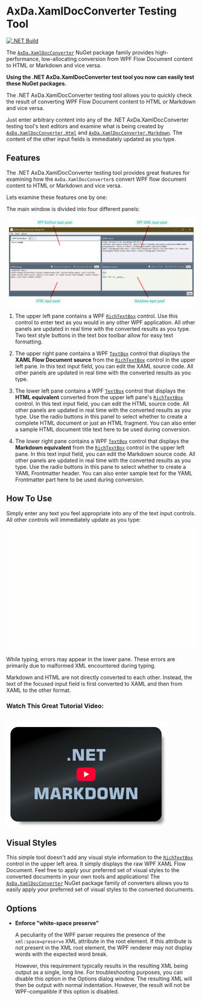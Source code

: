 # AxDa.XamlDocConverter Testing Tool

[![.NET Build](https://github.com/SetTrend/XamlDocConverter_TestTool/actions/workflows/BuildOnPush.yaml/badge.svg)](https://github.com/SetTrend/XamlDocConverter_TestTool/actions/workflows/BuildOnPush.yaml)

The [`AxDa.XamlDocConverter`](https://www.nuget.org/packages?q=AxDa.XamlDocConverter) NuGet package family provides high-performance, low-allocating conversion from WPF Flow Document content to HTML or Markdown and vice versa.

**Using the .NET AxDa.XamlDocConverter test tool you now can easily test these NuGet packages.**

The .NET AxDa.XamlDocConverter testing tool allows you to quickly check the result of converting WPF Flow Document content to HTML or Markdown and vice versa.

Just enter arbitrary content into any of the .NET AxDa.XamlDocConverter testing tool's text editors and examine what is being created by [`AxDa.XamlDocConverter.Html`](https://www.nuget.org/packages/AxDa.XamlDocConverter.Html) and [`AxDa.XamlDocConverter.Markdown`](https://www.nuget.org/packages/AxDa.XamlDocConverter.Markdown). The content of the other input fields is immediately updated as you type.

## Features

The .NET AxDa.XamlDocConverter testing tool provides great features for examining how the `AxDa.XamlDocConverter`s convert WPF flow document content to HTML or Markdown and vice versa.

Lets examine these features one by one:

The main window is divided into four different panels:

![Main Window](.doc/main_win.png)

1. The upper left pane contains a WPF [`RichTextBox`](https://learn.microsoft.com/en-us/dotnet/desktop/wpf/controls/richtextbox-overview) control. Use this control to enter text as you would in any other WPF application. All other panels are updated in real time with the converted results as you type. Two text style buttons in the text box toolbar allow for easy text formatting.

1. The upper right pane contains a WPF [`TextBox`](https://learn.microsoft.com/en-us/dotnet/desktop/wpf/controls/textbox-overview) control that displays the **XAML Flow Document source** from the [`RichTextBox`](https://learn.microsoft.com/en-us/dotnet/desktop/wpf/controls/richtextbox-overview) control in the upper left pane. In this text input field, you can edit the XAML source code. All other panels are updated in real time with the converted results as you type.

1. The lower left pane contains a WPF [`TextBox`](https://learn.microsoft.com/en-us/dotnet/desktop/wpf/controls/textbox-overview) control that displays the **HTML equivalent** converted from the upper left pane's [`RichTextBox`](https://learn.microsoft.com/en-us/dotnet/desktop/wpf/controls/richtextbox-overview) control. In this text input field, you can edit the HTML source code. All other panels are updated in real time with the converted results as you type. Use the radio buttons in this panel to select whether to create a complete HTML document or just an HTML fragment. You can also enter a sample HTML document title text here to be used during conversion.

1. The lower right pane contains a WPF [`TextBox`](https://learn.microsoft.com/en-us/dotnet/desktop/wpf/controls/textbox-overview) control that displays the **Markdown equivalent** from the [`RichTextBox`](https://learn.microsoft.com/en-us/dotnet/desktop/wpf/controls/richtextbox-overview) control in the upper left pane. In this text input field, you can edit the Markdown source code. All other panels are updated in real time with the converted results as you type. Use the radio buttons in this pane to select whether to create a YAML Frontmatter header. You can also enter sample text for the YAML Frontmatter part here to be used during conversion.

## How To Use

Simply enter any text you feel appropriate into any of the text input controls. All other controls will immediately update as you type:

![Main Window](.doc/demo.gif)

While typing, errors may appear in the lower pane. These errors are primarily due to malformed XML encountered during typing.

Markdown and HTML are not directly converted to each other. Instead, the text of the focused input field is first converted to XAML and then from XAML to the other format.

### Watch This Great Tutorial Video:

&nbsp;&emsp;&nbsp;&emsp;&nbsp;&emsp;&nbsp;&emsp;&nbsp;&emsp;&nbsp;&emsp;&nbsp;&emsp;&nbsp;&emsp;&nbsp;&emsp;[![Tutorial on YouTube](.doc/youtube_thumbnail_sw.png)](https://www.youtube.com/watch?v=GZ91hbC3Dk8)

## Visual Styles

This simple tool doesn't add any visual style information to the [`RichTextBox`](https://learn.microsoft.com/en-us/dotnet/desktop/wpf/controls/richtextbox-overview) control in the upper left area. It simply displays the raw WPF XAML Flow Document. Feel free to apply your preferred set of visual styles to the converted documents in your own tools and applications! The [`AxDa.XamlDocConverter`](https://www.nuget.org/packages?q=AxDa.XamlDocConverter) NuGet package family of converters allows you to easily apply your preferred set of visual styles to the converted documents.

## Options

- **Enforce "white-space preserve"**

  A peculiarity of the WPF parser requires the presence of the `xml:space=preserve` XML attribute in the root element. If this attribute is not present in the XML root element, the WPF renderer may not display words with the expected word break.

  However, this requirement typically results in the resulting XML being output as a single, long line. For troubleshooting purposes, you can disable this option in the Options dialog window. The resulting XML will then be output with normal indentation. However, the result will not be WPF-compatible if this option is disabled.